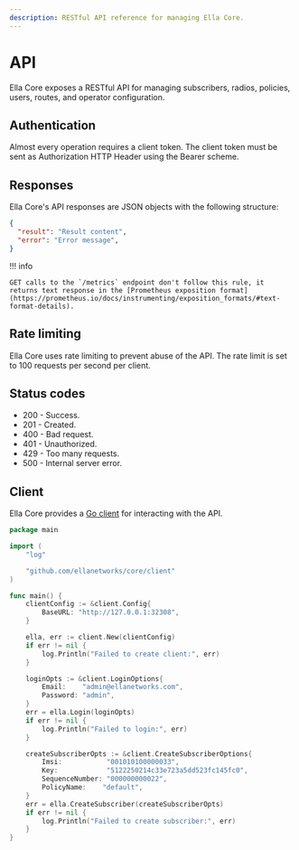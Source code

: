 ```yaml
---
description: RESTful API reference for managing Ella Core.
---
```


# API

Ella Core exposes a RESTful API for managing subscribers, radios, policies, users, routes, and operator configuration.

## Authentication

Almost every operation requires a client token. The client token must be sent as Authorization HTTP Header using the Bearer <token> scheme.

## Responses

Ella Core's API responses are JSON objects with the following structure:

```json
{
  "result": "Result content",
  "error": "Error message",
}
```

!!! info

    GET calls to the `/metrics` endpoint don't follow this rule, it returns text response in the [Prometheus exposition format](https://prometheus.io/docs/instrumenting/exposition_formats/#text-format-details).

## Rate limiting

Ella Core uses rate limiting to prevent abuse of the API. The rate limit is set to 100 requests per second per client.

## Status codes

- 200 - Success.
- 201 - Created.
- 400 - Bad request.
- 401 - Unauthorized.
- 429 - Too many requests.
- 500 - Internal server error.

## Client

Ella Core provides a [Go client](https://pkg.go.dev/github.com/ellanetworks/core/client) for interacting with the API.

```go
package main

import (
	"log"

	"github.com/ellanetworks/core/client"
)

func main() {
	clientConfig := &client.Config{
		BaseURL: "http://127.0.0.1:32308",
	}

	ella, err := client.New(clientConfig)
	if err != nil {
		log.Println("Failed to create client:", err)
	}

	loginOpts := &client.LoginOptions{
		Email:    "admin@ellanetworks.com",
		Password: "admin",
	}
	err = ella.Login(loginOpts)
	if err != nil {
		log.Println("Failed to login:", err)
	}

	createSubscriberOpts := &client.CreateSubscriberOptions{
		Imsi:           "001010100000033",
		Key:            "5122250214c33e723a5dd523fc145fc0",
		SequenceNumber: "000000000022",
		PolicyName:    "default",
	}
	err = ella.CreateSubscriber(createSubscriberOpts)
	if err != nil {
		log.Println("Failed to create subscriber:", err)
	}
}
```
